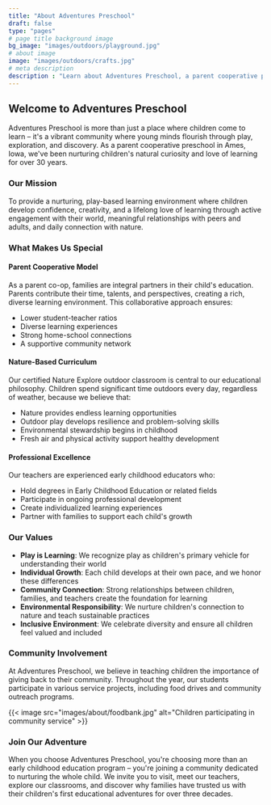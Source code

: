 ```yaml
---
title: "About Adventures Preschool"
draft: false
type: "pages"
# page title background image
bg_image: "images/outdoors/playground.jpg"
# about image
image: "images/outdoors/crafts.jpg"
# meta description
description : "Learn about Adventures Preschool, a parent cooperative preschool in Ames, Iowa"
---
```


## Welcome to Adventures Preschool

Adventures Preschool is more than just a place where children come to learn – it's a vibrant community where young minds flourish through play, exploration, and discovery. As a parent cooperative preschool in Ames, Iowa, we've been nurturing children's natural curiosity and love of learning for over 30 years.

### Our Mission

To provide a nurturing, play-based learning environment where children develop confidence, creativity, and a lifelong love of learning through active engagement with their world, meaningful relationships with peers and adults, and daily connection with nature.

### What Makes Us Special

#### **Parent Cooperative Model**
As a parent co-op, families are integral partners in their child's education. Parents contribute their time, talents, and perspectives, creating a rich, diverse learning environment. This collaborative approach ensures:
- Lower student-teacher ratios
- Diverse learning experiences
- Strong home-school connections
- A supportive community network

#### **Nature-Based Curriculum**
Our certified Nature Explore outdoor classroom is central to our educational philosophy. Children spend significant time outdoors every day, regardless of weather, because we believe that:
- Nature provides endless learning opportunities
- Outdoor play develops resilience and problem-solving skills
- Environmental stewardship begins in childhood
- Fresh air and physical activity support healthy development

#### **Professional Excellence**
Our teachers are experienced early childhood educators who:
- Hold degrees in Early Childhood Education or related fields
- Participate in ongoing professional development
- Create individualized learning experiences
- Partner with families to support each child's growth

### Our Values

- **Play is Learning**: We recognize play as children's primary vehicle for understanding their world
- **Individual Growth**: Each child develops at their own pace, and we honor these differences
- **Community Connection**: Strong relationships between children, families, and teachers create the foundation for learning
- **Environmental Responsibility**: We nurture children's connection to nature and teach sustainable practices
- **Inclusive Environment**: We celebrate diversity and ensure all children feel valued and included

### Community Involvement

At Adventures Preschool, we believe in teaching children the importance of giving back to their community. Throughout the year, our students participate in various service projects, including food drives and community outreach programs.

{{< image src="images/about/foodbank.jpg" alt="Children participating in community service" >}}

### Join Our Adventure

When you choose Adventures Preschool, you're choosing more than an early childhood education program – you're joining a community dedicated to nurturing the whole child. We invite you to visit, meet our teachers, explore our classrooms, and discover why families have trusted us with their children's first educational adventures for over three decades.